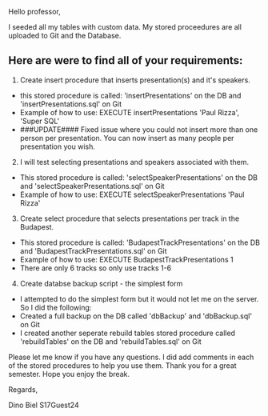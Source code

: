 
Hello professor,

I seeded all my tables with custom data.
My stored proceedures are all uploaded to Git and the Database.

Here are were to find all of your requirements:
------------------------------------------------
1) Create insert procedure that inserts presentation(s) and it's speakers.
- this stored procedure is called: 'insertPresentations' on the DB and 'insertPresentations.sql' on Git
- Example of how to use: EXECUTE insertPresentations 'Paul Rizza', 'Super SQL'
- ###UPDATE####
Fixed issue where you could not insert more than one person per presentation. You can now insert as many people per presentation you wish.

2) I will test selecting presentations and speakers associated with them.
- This stored procedure is called: 'selectSpeakerPresentations' on the DB and 'selectSpeakerPresentations.sql' on Git
- Example of how to use: EXECUTE selectSpeakerPresentations 'Paul Rizza'

3) Create select procedure that selects presentations per track in the Budapest.
- This stored procedure is called: 'BudapestTrackPresentations' on the DB and 'BudapestTrackPresentations.sql'  on Git
- Example of how to use: EXECUTE BudapestTrackPresentations 1
- There are only 6 tracks so only use tracks 1-6

4) Create databse backup script - the simplest form
- I attempted to do the simplest form but it would not let me on the server. So I did the following:
- Created a full backup on the DB called 'dbBackup' and 'dbBackup.sql' on Git
- I created another seperate rebuild tables stored procedure called 'rebuildTables' on the DB and 'rebuildTables.sql' on Git


Please let me know if you have any questions. I did add comments in each of the stored procedures to help you use them. 
Thank you for a great semester. Hope you enjoy the break.


Regards,

Dino Biel
S17Guest24
